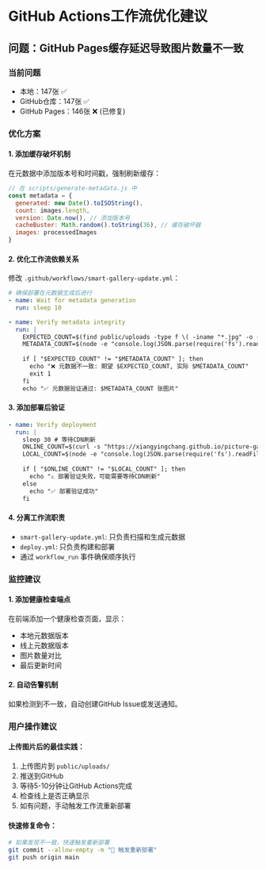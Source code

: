 # GitHub Actions工作流优化建议

## 问题：GitHub Pages缓存延迟导致图片数量不一致

### 当前问题
- 本地：147张 ✅
- GitHub仓库：147张 ✅  
- GitHub Pages：146张 ❌ (已修复)

### 优化方案

#### 1. 添加缓存破坏机制
在元数据中添加版本号和时间戳，强制刷新缓存：

```javascript
// 在 scripts/generate-metadata.js 中
const metadata = {
  generated: new Date().toISOString(),
  count: images.length,
  version: Date.now(), // 添加版本号
  cacheBuster: Math.random().toString(36), // 缓存破坏器
  images: processedImages
}
```

#### 2. 优化工作流依赖关系
修改 `.github/workflows/smart-gallery-update.yml`：

```yaml
# 确保部署在元数据生成后进行
- name: Wait for metadata generation
  run: sleep 10

- name: Verify metadata integrity
  run: |
    EXPECTED_COUNT=$(find public/uploads -type f \( -iname "*.jpg" -o -iname "*.jpeg" -o -iname "*.png" \) | wc -l)
    METADATA_COUNT=$(node -e "console.log(JSON.parse(require('fs').readFileSync('public/gallery-metadata.json')).count)")
    
    if [ "$EXPECTED_COUNT" != "$METADATA_COUNT" ]; then
      echo "❌ 元数据不一致: 期望 $EXPECTED_COUNT, 实际 $METADATA_COUNT"
      exit 1
    fi
    echo "✅ 元数据验证通过: $METADATA_COUNT 张图片"
```

#### 3. 添加部署后验证
```yaml
- name: Verify deployment
  run: |
    sleep 30 # 等待CDN刷新
    ONLINE_COUNT=$(curl -s "https://xiangyingchang.github.io/picture-gallery/gallery-metadata.json" | node -e "let d=''; process.stdin.on('data', c => d+=c); process.stdin.on('end', () => console.log(JSON.parse(d).count))")
    LOCAL_COUNT=$(node -e "console.log(JSON.parse(require('fs').readFileSync('public/gallery-metadata.json')).count)")
    
    if [ "$ONLINE_COUNT" != "$LOCAL_COUNT" ]; then
      echo "⚠️ 部署验证失败，可能需要等待CDN刷新"
    else
      echo "✅ 部署验证成功"
    fi
```

#### 4. 分离工作流职责
- `smart-gallery-update.yml`: 只负责扫描和生成元数据
- `deploy.yml`: 只负责构建和部署
- 通过 `workflow_run` 事件确保顺序执行

### 监控建议

#### 1. 添加健康检查端点
在前端添加一个健康检查页面，显示：
- 本地元数据版本
- 线上元数据版本  
- 图片数量对比
- 最后更新时间

#### 2. 自动告警机制
如果检测到不一致，自动创建GitHub Issue或发送通知。

### 用户操作建议

#### 上传图片后的最佳实践：
1. 上传图片到 `public/uploads/`
2. 推送到GitHub
3. 等待5-10分钟让GitHub Actions完成
4. 检查线上是否正确显示
5. 如有问题，手动触发工作流重新部署

#### 快速修复命令：
```bash
# 如果发现不一致，快速触发重新部署
git commit --allow-empty -m "🔄 触发重新部署"
git push origin main